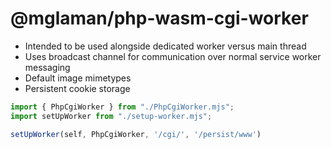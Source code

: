 # @mglaman/php-wasm-cgi-worker

- Intended to be used alongside dedicated worker versus main thread
- Uses broadcast channel for communication over normal service worker messaging
- Default image mimetypes
- Persistent cookie storage

```javascript
import { PhpCgiWorker } from "./PhpCgiWorker.mjs";
import setUpWorker from "./setup-worker.mjs";

setUpWorker(self, PhpCgiWorker, '/cgi/', '/persist/www')
```
